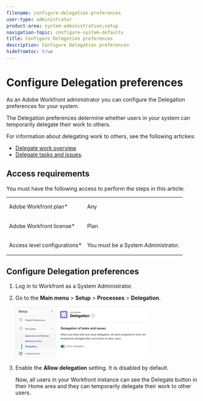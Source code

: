 ```yaml
---
filename: configure-delegation-preferences
user-type: administrator
product-area: system-administration;setup
navigation-topic: configure-system-defaults
title: Configure Delegation preferences
description: Configure Delegation preferences
hidefromtoc: true
---
```


# Configure Delegation preferences

<!--
<div data-mc-conditions="QuicksilverOrClassic.Draft mode">
<p>(NOTE: keep this here, for 22.3 release)</p>
<p>(not sure if this will also come to Classic??&nbsp;- since it's in Setup, it might but this feature is only available in&nbsp;NWE)</p>
<p>(update the TOC article etc and see if this needs to be added to both NWE and classic TOC article)</p>
</div>
-->

As an Adobe Workfront administrator you can configure the Delegation preferences for your system.

The Delegation preferences determine whether users in your system can temporarily delegate their work to others.

For information about delegating work to others, see the following artickes:

* [Delegate work overview](../../../manage-work/delegate-work/delegate-work-overview.md) 
* [Delegate tasks and issues](../../../manage-work/delegate-work/how-to-delegate-work.md).

## Access requirements

You must have the following access to perform the steps in this article:

<table cellspacing="0"> 
 <col> 
 <col> 
 <tbody> 
  <tr> 
   <td role="rowheader">Adobe Workfront plan*</td> 
   <td> <p>Any</p> </td> 
  </tr> 
  <tr> 
   <td role="rowheader">Adobe Workfront license*</td> 
   <td> <p>Plan </p> </td> 
  </tr> 
  <tr> 
   <td role="rowheader">Access level configurations*</td> 
   <td> <p> You must be a System Administrator. </p> <!--
     <p data-mc-conditions="QuicksilverOrClassic.Draft mode">You must be a group administrator. For more information on group administrators, see <a href="../../../administration-and-setup/manage-groups/group-roles/group-administrators.md" class="MCXref xref">Group administrators</a>. (NOTE:&nbsp;can a Plan user who is a Group admin also do this? Update, if yes)</p>
    --> </td> 
  </tr> 
 </tbody> 
</table>

<!--
<p data-mc-conditions="QuicksilverOrClassic.Draft mode">*To find out what plan, license type, or access you have, contact your Workfront administrator. (NOTE:&nbsp;only keep this if you can do this as a Plan +&nbsp;group admin)</p>
-->

## Configure Delegation preferences

1. Log in to&nbsp;Workfront as a System Administrator. 
1. Go to the **Main menu** >&nbsp;**Setup** > **Processes** >&nbsp;**Delegation**.

   <!--
   <MadCap:conditionalText data-mc-conditions="QuicksilverOrClassic.Draft mode">
   (NOTE: check shot below. It's a mock. Is the Approvals setting including Reviews also in the real UI?)
   </MadCap:conditionalText>
   -->

   ![](assets/delegation-preferences-in-setup-350x135.png)

1. Enable the **Allow delegation** setting. It is disabled by default. 

   <!--
   <MadCap:conditionalText data-mc-conditions="QuicksilverOrClassic.Draft mode">
   (NOTE: is it disabled by default, or do you need to edit that?!&nbsp;is there a Save step?&nbsp;Insert below.)
   </MadCap:conditionalText>
   -->

   Now, all users in your&nbsp;Workfront instance can see the Delegate button in their Home area and they can temporarily delegate their work to other users.

&nbsp;
